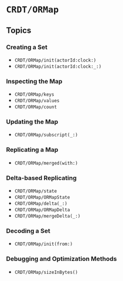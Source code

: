 # ``CRDT/ORMap``

## Topics

### Creating a Set

- ``CRDT/ORMap/init(actorId:clock:)``
- ``CRDT/ORMap/init(actorId:clock:_:)``

### Inspecting the Map

- ``CRDT/ORMap/keys``
- ``CRDT/ORMap/values``
- ``CRDT/ORMap/count``

### Updating the Map

- ``CRDT/ORMap/subscript(_:)``

### Replicating a Map

- ``CRDT/ORMap/merged(with:)``

### Delta-based Replicating

- ``CRDT/ORMap/state``
- ``CRDT/ORMap/ORMapState``
- ``CRDT/ORMap/delta(_:)``
- ``CRDT/ORMap/ORMapDelta``
- ``CRDT/ORMap/mergeDelta(_:)``

### Decoding a Set

- ``CRDT/ORMap/init(from:)``

### Debugging and Optimization Methods

- ``CRDT/ORMap/sizeInBytes()``
